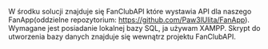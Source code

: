 W środku solucji znajduje się FanClubAPI które wystawia API dla naszego FanApp(oddzielne repozytorium: https://github.com/Paw3lUlita/FanApp).
Wymagane jest posiadanie lokalnej bazy SQL, ja używam XAMPP.
Skrypt do utworzenia bazy danych znajduje się wewnątrz projektu FanClubAPI.
